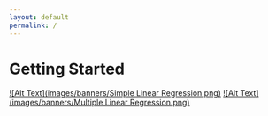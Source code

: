 ```yaml
---
layout: default
permalink: /
---
```

# Getting Started

[![Alt Text](images/banners/Simple Linear Regression.png)](simple-linear-regression)
[![Alt Text](images/banners/Multiple Linear Regression.png)](multiple-linear-regression)